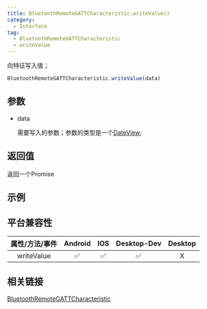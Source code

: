 ```yaml
---
title: BluetoothRemoteGATTCharacteristic.writeValue()
category:
  - Interface
tag:
  - BluetoothRemoteGATTCharacteristic
  - writeValue
---
```


向特征写入值；

```js
BluetoothRemoteGATTCharacteristic.writeValue(data)
```

## 参数

  - data

    需要写入的参数；参数的类型是一个[DateView](https://developer.mozilla.org/zh-CN/docs/Web/JavaScript/Reference/Global_Objects/DataView);

## 返回值

  返回一个Promise

## 示例

## 平台兼容性

| 属性/方法/事件 | Android | IOS | Desktop-Dev | Desktop |
|:------------:|:-------:|:---:|:-----------:|:-------:|
| writeValue   | ✅      | ✅  | ✅          | X      |

## 相关链接
[BluetoothRemoteGATTCharacteristic](./index.md)



